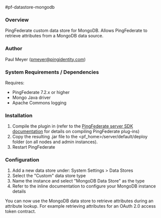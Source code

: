 #pf-datastore-mongodb

### Overview

PingFederate custom data store for MongoDB. Allows PingFederate to retrieve attributes from a MongoDB data source.


### Author

Paul Meyer (pmeyer@pingidentity.com)


### System Requirements / Dependencies

Requires:
 - PingFederate 7.2.x or higher
 - Mongo Java driver
 - Apache Commons logging

 
### Installation
 
1. Compile the plugin in (refer to the [PingFederate server SDK documentation] for details on compiling PingFederate plug-ins)
2. Copy the resulting .jar file to the <pf_home>/server/default/deploy folder (on all nodes and admin instances).
3. Restart PingFederate
 
[PingFederate server SDK documentation]: http://documentation.pingidentity.com/display/PF/SDK+Developer%27s+Guide


### Configuration

1. Add a new data store under: System Settings > Data Stores
2. Select the "Custom" data store type
3. Name the instance and select "MongoDB Data Store" as the type
4. Refer to the inline documentation to configure your MongoDB instance details

You can now use the MongoDB data store to retrieve attributes during an attribute lookup. For example retrieving attributes for an OAuth 2.0 access token contract.




